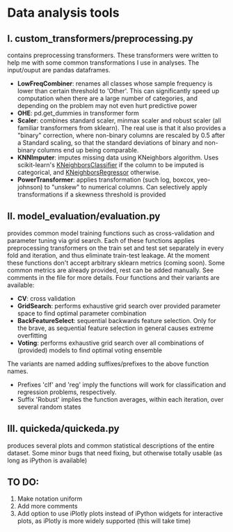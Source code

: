 # Data analysis tools

## I. custom_transformers/preprocessing.py
contains preprocessing transformers. These transformers were written to help me with some common transformations I use in analyses. The input/ouput are pandas dataframes.
* **LowFreqCombiner**: renames all classes whose sample frequency is lower than certain threshold to 'Other'. This can significantly speed up computation when there are a large number of categories, and depending on the problem may not even hurt predictive power
* **OHE**: pd.get_dummies in transformer form
* **Scaler**: combines standard scaler, minmax scaler and robust scaler (all familiar transformers from sklearn). The real use is that it also provides a "binary" correction, where non-binary columns are rescaled by 0.5 after a Standard scaling, so that the standard deviations of binary and non-binary columns end up being comparable.
* **KNNImputer**: imputes missing data using KNeighbors algorithm. Uses scikit-learn's [KNeighborsClassifier](https://scikit-learn.org/stable/modules/generated/sklearn.neighbors.KNeighborsClassifier.html) if the column to be imputed is categorical, and [KNeighborsRegressor](https://scikit-learn.org/stable/modules/generated/sklearn.neighbors.KNeighborsRegressor.html) otherwise.
* **PowerTransformer**: applies transformation (such log, boxcox, yeo-johnson) to "unskew" to numerical columns. Can selectively apply transformations if a skewness threshold is provided


## II. model_evaluation/evaluation.py
provides common model training functions such as cross-validation and parameter tuning via grid search. Each of these functions applies preprocessing transformers on the train set and test set separately in every fold and iteration, and thus eliminate train-test leakage. At the moment these functions don't accept arbitrary sklearn metrics (coming soon). Some common metrics are already provided, rest can be added manually. See comments in the file for more details. Four functions and their variants are available:
* **CV**: cross validation
* **GridSearch**: performs exhaustive grid search over provided parameter space to find optimal parameter combination
* **BackFeatureSelect**:  sequential backwards feature selection. Only for the brave, as sequential feature selection in general causes extreme overfitting
* **Voting**: performs exhaustive grid search over all combinations of (provided) models to find optimal voting ensemble

The variants are named adding suffixes/prefixes to the above function names.
* Prefixes 'clf' and 'reg' imply the functions will work for classification and regression problems, respectively.
* Suffix 'Robust' implies the function averages, within each iteration, over several random states


## III. quickeda/quickeda.py
produces several plots and common statistical descriptions of the entire dataset. Some minor bugs that need fixing, but otherwise totally usable (as long as iPython is available)


## TO DO:
1. Make notation uniform
2. Add more comments
3. Add option to use iPlotly plots instead of iPython widgets for interactive plots, as iPlotly is more widely supported (this will take time)